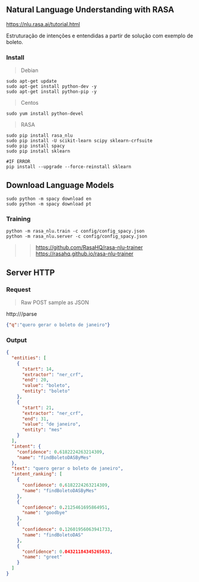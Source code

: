 ## Natural Language Understanding with RASA
https://nlu.rasa.ai/tutorial.html

Estruturação de intenções e entendidas a partir de solução com exemplo de boleto.

### Install

> Debian
```{shell, engine='bash', count_lines}
sudo apt-get update
sudo apt-get install python-dev -y
sudo apt-get install python-pip -y
```

> Centos
```{shell, engine='bash', count_lines}
sudo yum install python-devel
```

> RASA

```{shell, engine='bash', count_lines}
sudo pip install rasa_nlu
sudo pip install -U scikit-learn scipy sklearn-crfsuite
sudo pip install spacy
sudo pip install sklearn

#IF ERROR
pip install --upgrade --force-reinstall sklearn
```

## Download Language Models

```{shell, engine='bash', count_lines}
sudo python -m spacy download en
sudo python -m spacy download pt
```

### Training
```{shell, engine='bash', count_lines}
python -m rasa_nlu.train -c config/config_spacy.json
python -m rasa_nlu.server -c config/config_spacy.json
```

>> https://github.com/RasaHQ/rasa-nlu-trainer
>> https://rasahq.github.io/rasa-nlu-trainer

## Server HTTP

### Request

> Raw POST sample as JSON

http://<server>/parse

```json
{"q":"quero gerar o boleto de janeiro"}
```

### Output
```json
{
  "entities": [
    {
      "start": 14, 
      "extractor": "ner_crf", 
      "end": 20, 
      "value": "boleto", 
      "entity": "boleto"
    }, 
    {
      "start": 21, 
      "extractor": "ner_crf", 
      "end": 31, 
      "value": "de janeiro", 
      "entity": "mes"
    }
  ], 
  "intent": {
    "confidence": 0.6182224263214309, 
    "name": "findBoletoDASByMes"
  }, 
  "text": "quero gerar o boleto de janeiro", 
  "intent_ranking": [
    {
      "confidence": 0.6182224263214309, 
      "name": "findBoletoDASByMes"
    }, 
    {
      "confidence": 0.2125461695864951, 
      "name": "goodbye"
    }, 
    {
      "confidence": 0.12601956063941733, 
      "name": "findBoletoDAS"
    }, 
    {
      "confidence": 0.04321184345265633, 
      "name": "greet"
    }
  ]
}
```